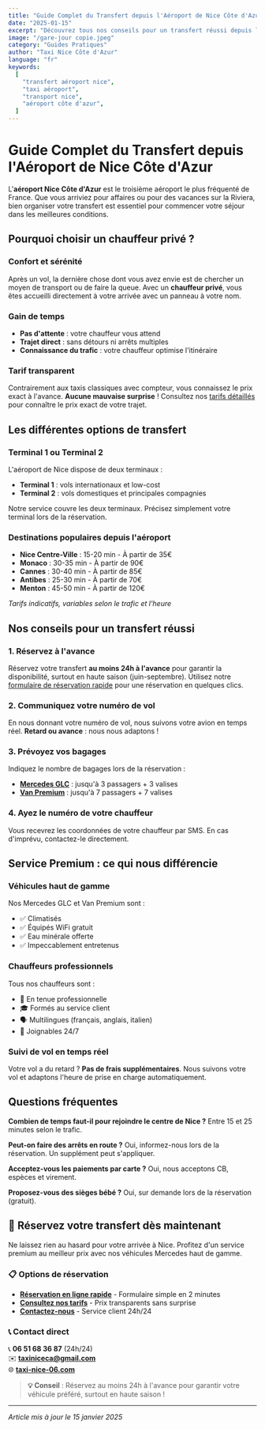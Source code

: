 ```yaml
---
title: "Guide Complet du Transfert depuis l'Aéroport de Nice Côte d'Azur"
date: "2025-01-15"
excerpt: "Découvrez tous nos conseils pour un transfert réussi depuis l'aéroport de Nice. Prix, durées, options et astuces pour voyager sereinement."
image: "/gare-jour copie.jpeg"
category: "Guides Pratiques"
author: "Taxi Nice Côte d'Azur"
language: "fr"
keywords:
  [
    "transfert aéroport nice",
    "taxi aéroport",
    "transport nice",
    "aéroport côte d'azur",
  ]
---
```


# Guide Complet du Transfert depuis l'Aéroport de Nice Côte d'Azur

L'**aéroport Nice Côte d'Azur** est le troisième aéroport le plus fréquenté de France. Que vous arriviez pour affaires ou pour des vacances sur la Riviera, bien organiser votre transfert est essentiel pour commencer votre séjour dans les meilleures conditions.

## Pourquoi choisir un chauffeur privé ?

### Confort et sérénité

Après un vol, la dernière chose dont vous avez envie est de chercher un moyen de transport ou de faire la queue. Avec un **chauffeur privé**, vous êtes accueilli directement à votre arrivée avec un panneau à votre nom.

### Gain de temps

- **Pas d'attente** : votre chauffeur vous attend
- **Trajet direct** : sans détours ni arrêts multiples
- **Connaissance du trafic** : votre chauffeur optimise l'itinéraire

### Tarif transparent

Contrairement aux taxis classiques avec compteur, vous connaissez le prix exact à l'avance. **Aucune mauvaise surprise** ! Consultez nos [tarifs détaillés](/tarifs) pour connaître le prix exact de votre trajet.

## Les différentes options de transfert

### Terminal 1 ou Terminal 2

L'aéroport de Nice dispose de deux terminaux :

- **Terminal 1** : vols internationaux et low-cost
- **Terminal 2** : vols domestiques et principales compagnies

Notre service couvre les deux terminaux. Précisez simplement votre terminal lors de la réservation.

### Destinations populaires depuis l'aéroport

- **Nice Centre-Ville** : 15-20 min - À partir de 35€
- **Monaco** : 30-35 min - À partir de 90€
- **Cannes** : 30-40 min - À partir de 85€
- **Antibes** : 25-30 min - À partir de 70€
- **Menton** : 45-50 min - À partir de 120€

_Tarifs indicatifs, variables selon le trafic et l'heure_

## Nos conseils pour un transfert réussi

### 1. Réservez à l'avance

Réservez votre transfert **au moins 24h à l'avance** pour garantir la disponibilité, surtout en haute saison (juin-septembre). Utilisez notre [formulaire de réservation rapide](/reservation) pour une réservation en quelques clics.

### 2. Communiquez votre numéro de vol

En nous donnant votre numéro de vol, nous suivons votre avion en temps réel. **Retard ou avance** : nous nous adaptons !

### 3. Prévoyez vos bagages

Indiquez le nombre de bagages lors de la réservation :

- **[Mercedes GLC](/services)** : jusqu'à 3 passagers + 3 valises
- **[Van Premium](/services)** : jusqu'à 7 passagers + 7 valises

### 4. Ayez le numéro de votre chauffeur

Vous recevrez les coordonnées de votre chauffeur par SMS. En cas d'imprévu, contactez-le directement.

## Service Premium : ce qui nous différencie

### Véhicules haut de gamme

Nos Mercedes GLC et Van Premium sont :

- ✅ Climatisés
- ✅ Équipés WiFi gratuit
- ✅ Eau minérale offerte
- ✅ Impeccablement entretenus

### Chauffeurs professionnels

Tous nos chauffeurs sont :

- 👔 En tenue professionnelle
- 🎓 Formés au service client
- 🗣️ Multilingues (français, anglais, italien)
- 📱 Joignables 24/7

### Suivi de vol en temps réel

Votre vol a du retard ? **Pas de frais supplémentaires**. Nous suivons votre vol et adaptons l'heure de prise en charge automatiquement.

## Questions fréquentes

**Combien de temps faut-il pour rejoindre le centre de Nice ?**
Entre 15 et 25 minutes selon le trafic.

**Peut-on faire des arrêts en route ?**
Oui, informez-nous lors de la réservation. Un supplément peut s'appliquer.

**Acceptez-vous les paiements par carte ?**
Oui, nous acceptons CB, espèces et virement.

**Proposez-vous des sièges bébé ?**
Oui, sur demande lors de la réservation (gratuit).

## 🚗 Réservez votre transfert dès maintenant

Ne laissez rien au hasard pour votre arrivée à Nice. Profitez d'un service premium au meilleur prix avec nos véhicules Mercedes haut de gamme.

### 📋 Options de réservation

- **[Réservation en ligne rapide](/reservation)** - Formulaire simple en 2 minutes
- **[Consultez nos tarifs](/tarifs)** - Prix transparents sans surprise
- **[Contactez-nous](/contact)** - Service client 24h/24

### 📞 Contact direct

📞 **06 51 68 36 87** (24h/24)  
✉️ **taxiniceca@gmail.com**  
🌐 **[taxi-nice-06.com](https://taxi-nice-06.com)**

> **💡 Conseil** : Réservez au moins 24h à l'avance pour garantir votre véhicule préféré, surtout en haute saison !

---

_Article mis à jour le 15 janvier 2025_
